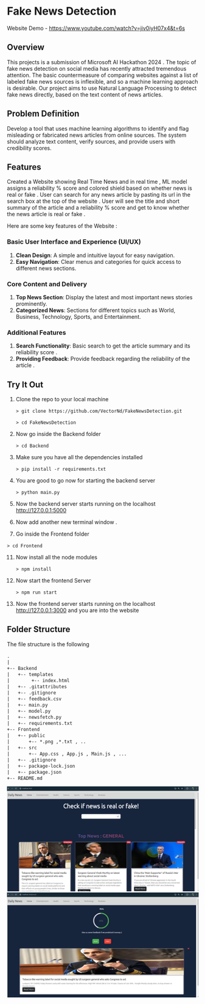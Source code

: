 # Fake News Detection

Website Demo - https://www.youtube.com/watch?v=jiv0iyH07x4&t=6s

## Overview  
This projects is a submission of Microsoft AI Hackathon 2024 . The topic of fake news detection on social media has recently attracted tremendous attention. The basic countermeasure of comparing websites against a list of labeled fake news sources is inflexible, and so a machine learning approach is desirable.  Our project aims to use Natural Language Processing to detect fake news directly, based on the text content of news articles. 

## Problem Definition
Develop a tool that uses machine learning algorithms to identify and flag misleading or fabricated news articles from online sources. The system should analyze text content, verify sources, and provide users with credibility scores.

## Features  
Created a Website showing Real Time News and in real time , ML model assigns a reliability % score and colored shield based on whether news is real or fake . 
User can search for any news article by pasting its url in the search box at the top of the website . User will see the title and short summary of the article and  a reliability % score and get to know whether the news article is real or fake . 

Here are some key features of the Website :

### Basic User Interface and Experience (UI/UX)
1. **Clean Design**: A simple and intuitive layout for easy navigation.
2. **Easy Navigation**: Clear menus and categories for quick access to different news sections.

### Core Content and Delivery
1. **Top News Section**: Display the latest and most important news stories prominently.
2. **Categorized News**: Sections for different topics such as World, Business, Technology, Sports, and Entertainment.

### Additional Features
1. **Search Functionality**: Basic search to get the article summary and its reliability score . 
2. **Providing Feedback**: Provide feedback regarding the reliability of the article . 

## Try It Out 
1. Clone the repo to your local machine
   ```
   > git clone https://github.com/VectorNd/FakeNewsDetection.git
   ```
   ```
   > cd FakeNewsDetection
   ```

3. Now go inside the Backend folder
   ```
   > cd Backend
   ```

5. Make sure you have all the dependencies installed
   ```
   > pip install -r requirements.txt
   ```

7. You are good to go now for starting the backend server
   ```
   > python main.py
   ```

8. Now the backend server starts running on the localhost http://127.0.0.1:5000 

9. Now add another new terminal window . 

10. Go inside the Frontend folder
   ```
   > cd Frontend
   ```

11. Now install all the node modules
    ```
    > npm install
    ```

12. Now start the frontend Server
    ```
    > npm run start
    ```

13. Now the frontend server starts running on the localhost http://127.0.0.1:3000 and you are into the website 

## Folder Structure 
The file structure is the following

```
.
|
+-- Backend
|   +-- templates
|        +-- index.html
|   +-- .gitattributes
|   +-- .gitignore
|   +-- feedback.csv
|   +-- main.py
|   +-- model.py
|   +-- newsfetch.py
|   +-- requirements.txt 
+-- Frontend
|   +-- public
|       +-- *.png ,*.txt , .. 
|   +-- src
|       +-- App.css , App.js , Main.js , ...
|   +-- .gitignore 
|   +-- package-lock.json
|   +-- package.json
+-- README.md 
```

![](https://github.com/VectorNd/FakeNewsDetection/blob/main/Home.png)
![](https://github.com/VectorNd/FakeNewsDetection/blob/main/Detection.png)



